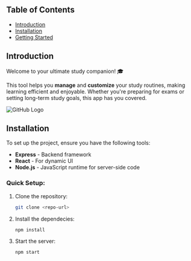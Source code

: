## Table of Contents
- [Introduction](#introduction)
- [Installation](#installation)
- [Getting Started](#getting-started)

## Introduction
Welcome to your ultimate study companion! 🎓

This tool helps you **manage** and **customize** your study routines, making learning efficient and enjoyable. Whether you're preparing for exams or setting long-term study goals, this app has you covered.

![GitHub Logo](./src/assets/GitHub-logo.gif)

## Installation
To set up the project, ensure you have the following tools:

- **Express** - Backend framework
- **React** - For dynamic UI
- **Node.js** - JavaScript runtime for server-side code

### Quick Setup:
1. Clone the repository:
   ```bash
   git clone <repo-url>
2. Install the dependecies:
    ```bash
    npm install
3. Start the server:
    ```bash
    npm start

